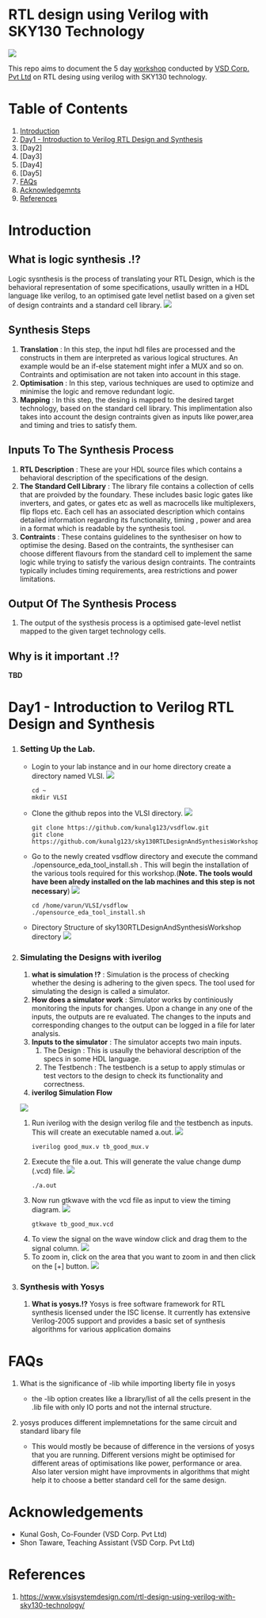 # RTL design using Verilog with SKY130 Technology

![](/src/img/Verilog-flyer.png)

This repo aims to document the 5 day [workshop](https://www.vlsisystemdesign.com/rtl-design-using-verilog-with-sky130-technology/) conducted by [VSD Corp. Pvt Ltd](https://www.vlsisystemdesign.com/) on RTL desing using verilog with SKY130 technology.

# Table of Contents

1. [Introduction](#introduction)
2. [Day1 - Introduction to Verilog RTL Design and Synthesis](#day1---introduction-to-verilog-rtl-design-and-synthesis)
3. [Day2]
4. [Day3]
5. [Day4]
6. [Day5]
7. [FAQs](#faqs)
8. [Acknowledgemnts](#acknowledgements)
9. [References](#references)


# Introduction

## What is logic synthesis .!?
Logic sysnthesis is the process of translating your RTL Design, which is the behavioral representation of some specifications, usaully written in a HDL language like verilog, to an optimised gate level netlist based on a given set of design contraints and a standard cell library.
![](/src/img/synth.png)

## Synthesis Steps
  1. **Translation** : 
     In this step, the input hdl files are processed and the constructs in them are interpreted as various logical structures. An example would be an if-else statement might infer a MUX and so on. Contraints and optimisation are not taken into account in this stage.
  2. **Optimisation** : 
     In this step, various techniques are used to optimize and minimise the logic and remove redundant logic.
  3. **Mapping** : 
     In this step, the desing is mapped to the desired target technology, based on the standard cell library. This implimentation also takes into account the design contraints given as inputs like power,area and timing and tries to satisfy them.

## Inputs To The Synthesis Process
  1. **RTL Description** :
     These are your HDL source files which contains a behavioral description of the specifications of the design.
  2. **The Standard Cell Library** :
     The library file contains a collection of cells that are proivded by the foundary. These includes basic logic gates like inverters, and gates, or gates etc as well as macrocells like multiplexers, flip flops etc. Each cell has an associated description which contains detailed  information regarding its functionality, timing , power and area in a format which is readable by the synthesis tool.
  3. **Contraints** : 
     These contains guidelines to the synthesiser on how to optimise the desing. Based on the contraints, the synthesiser can choose different flavours from the standard cell to implement the same logic while trying to satisfy the various design contraints. The contraints typically includes timing requirements, area restrictions and power limitations.
## Output Of The Synthesis Process
  1. The output of the systhesis process is a optimised gate-level netlist mapped to the given target technology cells. 

## Why is it important .!?
  **TBD**

# Day1 - Introduction to Verilog RTL Design and Synthesis
1. ### Setting Up the Lab.
    - Login to your lab instance and in our home directory create a directory named VLSI.
      ![](/src/img/mkdir.png)
      ``` 
      cd ~
      mkdir VLSI
      ```
    - Clone the github repos into the VLSI directory.
      ![](/src/img/clone.png)
      ``` 
      git clone https://github.com/kunalg123/vsdflow.git
      git clone https://github.com/kunalg123/sky130RTLDesignAndSynthesisWorkshop.git
      ```
    - Go to the newly created vsdflow directory and execute the command ./opensource_eda_tool_install.sh . This will begin the installation of the various tools required for this workshop.(**Note. The tools would have been alredy installed on the lab machines and this step is not necessary**)
      ![](/src/img/vsdinstall1.png)
      ``` 
      cd /home/varun/VLSI/vsdflow
      ./opensource_eda_tool_install.sh
      ```
    - Directory Structure of sky130RTLDesignAndSynthesisWorkshop directory
      ![](/src/img/ds.png)
2. ### Simulating the Designs with iverilog
    1. **what is simulation !?** : 
    Simulation is the process of checking whether the desing is adhering to the given specs. The tool used for simulating the design is called a simulator.
    2. **How does a simulator work** : 
    Simulator works by continiously monitoring the inputs for changes. Upon a change in any one of the inputs, the outputs are re evaluated. The changes to the inputs and corresponding changes to the output can be logged in a file for later analysis.
    3. **Inputs to the simulator** : 
    The simulator accepts two main inputs.
        1. The Design : This is usaully the behavioral description of the specs in some HDL language.
        2. The Testbench : The testbench is a setup to apply stimulas or test vectors to the design to check its functionality and correctness.
    4. **iverilog Simulation Flow**

     ![](/src/img/iverilogn.png)
      1. Run iverilog with the design verilog file and the testbench as inputs. This will create an executable named a.out.
         ![](/src/img/iverilog1.png)
         ```
         iverilog good_mux.v tb_good_mux.v
         ```
      2. Execute the file a.out. This will generate the value change dump (.vcd) file.
         ![](/src/img/iverilog2.png)
         ```
         ./a.out
         ```
      3. Now run gtkwave with the vcd file as input to view the timing diagram.
         ![](/src/img/iverilog3.png)
         ```
         gtkwave tb_good_mux.vcd
         ```
      4. To view the signal on the wave window click and drag them to the signal column.
         ![](/src/gif/iverilog44.gif)
      5. To zoom in, click on the area that you want to zoom in and then click on the [+] button.
         ![](/src/gif/iverilog5.gif)
3. ### Synthesis with Yosys
    1. **What is yosys.!?**
       Yosys is free software framework for RTL synthesis licensed under the ISC license. It currently has extensive Verilog-2005 support and provides a basic set of synthesis algorithms for various application domains

# FAQs
1.  What is the significance of -lib while importing liberty file in yosys
    -   the -lib option creates like a library/list of all the cells present in the .lib file with only IO ports and not the internal structure.

2. yosys produces different implemnetations for the same circuit and standard libary file
    - This would mostly be because of difference in the versions of yosys that you are running. Different versions might be optimised for different areas of optimisations like power, performance or area. Also later version might have improvments in algorithms that might help it to choose a better standard cell for the same design.
    
# Acknowledgements

* Kunal Gosh, Co-Founder (VSD Corp. Pvt Ltd)
* Shon Taware, Teaching Assistant (VSD Corp. Pvt Ltd)

# References
1. https://www.vlsisystemdesign.com/rtl-design-using-verilog-with-sky130-technology/